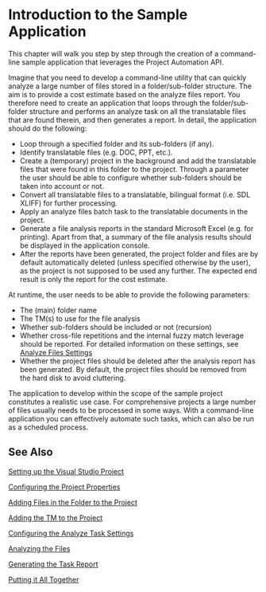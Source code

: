 Introduction to the Sample Application
==

This chapter will walk you step by step through the creation of a command-line sample application that leverages the Project Automation API.

Imagine that you need to develop a command-line utility that can quickly analyze a large number of files stored in a folder/sub-folder structure. The aim is to provide a cost estimate based on the analyze files report. You therefore need to create an application that loops through the folder/sub-folder structure and performs an analyze task on all the translatable files that are found therein, and then generates a report. In detail, the application should do the following:

* Loop through a specified folder and its sub-folders (if any).
* Identify translatable files (e.g. DOC, PPT, etc.).
* Create a (temporary) project in the background and add the translatable files that were found in this folder to the project. Through a parameter the user should be able to configure whether sub-folders should be taken into account or not.
* Convert all translatable files to a translatable, bilingual format (i.e. SDL XLIFF) for further processing.
* Apply an analyze files batch task to the translatable documents in the project.
* Generate a file analysis reports in the standard Microsoft Excel (e.g. for printing). Apart from that, a summary of the file analysis results should be displayed in the application console.
* After the reports have been generated, the project folder and files are by default automatically deleted (unless specified otherwise by the user), as the project is not supposed to be used any further. The expected end result is only the report for the cost estimate.

At runtime, the user needs to be able to provide the following parameters:

* The (main) folder name
* The TM(s) to use for the file analysis
* Whether sub-folders should be included or not (recursion)
* Whether cross-file repetitions and the internal fuzzy match leverage should be reported. For detailed information on these settings, see [Analyze Files Settings](analyze_files_settings.md)
* Whether the project files should be deleted after the analysis report has been generated. By default, the project files should be removed from the hard disk to avoid cluttering.

The application to develop within the scope of the sample project constitutes a realistic use case. For comprehensive projects a large number of files usually needs to be processed in some ways. With a command-line application you can effectively automate such tasks, which can also be run as a scheduled process.

See Also
--



[Setting up the Visual Studio Project](setting_up_the_visual_studio_project.md)

[Configuring the Project Properties](configuring_the_project_properties.md)

[Adding Files in the Folder to the Project](adding_file_in_the_folder_to_the_project.md)

[Adding the TM to the Project](adding_tm_to_the_project.md)

[Configuring the Analyze Task Settings](configuring_the_analyze_task_settings.md)

[Analyzing the Files](analyzing_the_files.md)

[Generating the Task Report](generating_the_task_report.md)

[Putting it All Together](putting_it_all_together.md)